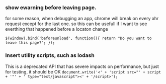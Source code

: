 ### show ewarning before leaving page.
for some reason, when debugging an app, chrome will break on every xhr request except for the last one. so this can be usefull if I want to see everthing that happened before a locaton change 

`$(window).bind('beforeunload', function(){
    return "Do you want to leave this page?";
});`

### Insert utility scripts, such as lodash
This is a deprecated API that has severe impacts on performance, but just for testing, it should be OK 
`document.write('<' + 'script src="' + script + '"' +
                   ' type="text/javascript"><' + '/script>');`
